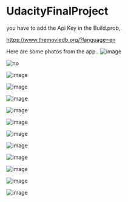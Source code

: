 # UdacityFinalProject
you have to add the Api Key in the Build.prob,.

https://www.themoviedb.org/?language=en

Here are some photos from the app..
![image](https://github.com/Ahmed-Ayman/UdacityFinalProject/blob/master/images/photo_2017-06-10_01-19-10.jpg?raw=true)


![no](https://raw.githubusercontent.com/Ahmed-Ayman/UdacityFinalProject/master/images/photo_2017-06-10_01-19-10.jpg)

![image](https://github.com/Ahmed-Ayman/UdacityFinalProject/blob/master/images/photo_2017-06-10_01-19-10.jpg?raw=true)

![image](https://github.com/Ahmed-Ayman/UdacityFinalProject/blob/master/images/photo_2017-06-10_01-19-13.jpg?raw=true)

![image](https://github.com/Ahmed-Ayman/UdacityFinalProject/blob/master/images/photo_2017-06-10_01-23-44.jpg?raw=true)

![image](https://github.com/Ahmed-Ayman/UdacityFinalProject/blob/master/images/photo_2017-06-10_01-23-45.jpg?raw=true)

![image](https://github.com/Ahmed-Ayman/UdacityFinalProject/blob/master/images/photo_2017-06-10_01-23-48.jpg?raw=true)

![image](https://github.com/Ahmed-Ayman/UdacityFinalProject/blob/master/images/photo_2017-06-10_01-23-50.jpg?raw=true)

![image](https://github.com/Ahmed-Ayman/UdacityFinalProject/blob/master/images/photo_2017-06-10_01-23-51.jpg?raw=true)

![image](https://github.com/Ahmed-Ayman/UdacityFinalProject/blob/master/images/photo_2017-06-10_01-25-28.jpg?raw=true)


![image](https://github.com/Ahmed-Ayman/UdacityFinalProject/blob/master/images/photo_2017-06-10_01-25-320.jpg?raw=true)

![image](https://github.com/Ahmed-Ayman/UdacityFinalProject/blob/master/images/photo_2017-06-10_01-25-33.jpg?raw=true)

  ![image](https://github.com/Ahmed-Ayman/UdacityFinalProject/blob/master/images/photo_2017-06-10_01-25-360.jpg?raw=true)
